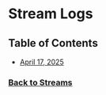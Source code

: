 # Stream Logs

## Table of Contents

 - [April 17, 2025](%WEBPATH%/projects/streams/logs/2025-04-17)


### [Back to Streams](%WEBPATH%/projects/streams/)